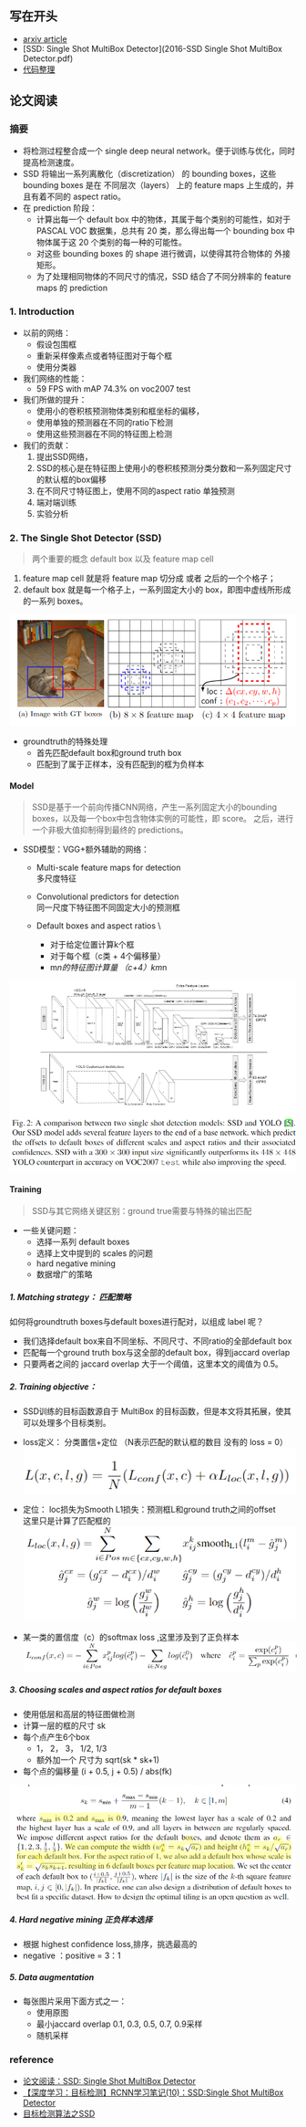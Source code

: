 ## 写在开头

* [arxiv article](http://arxiv.org/abs/1512.02325)
* [SSD: Single Shot MultiBox Detector](2016-SSD Single Shot MultiBox Detector.pdf)
* [代码整理](https://github.com/jiye-ML/SSD.git)

## 论文阅读

### 摘要

* 将检测过程整合成一个 single deep neural network。便于训练与优化，同时提高检测速度。
* SSD 将输出一系列离散化（discretization） 的 bounding boxes，这些 bounding boxes 是在 不同层次（layers） 上的 feature maps 上生成的，并且有着不同的 aspect ratio。
* 在 prediction 阶段：
    * 计算出每一个 default box 中的物体，其属于每个类别的可能性，如对于 PASCAL VOC 数据集，总共有 20 类，那么得出每一个 bounding box 中物体属于这 20 个类别的每一种的可能性。
    * 对这些 bounding boxes 的 shape 进行微调，以使得其符合物体的 外接矩形。
    * 为了处理相同物体的不同尺寸的情况，SSD 结合了不同分辨率的 feature maps 的 prediction
    
### 1. Introduction

* 以前的网络：
    * 假设包围框
    * 重新采样像素点或者特征图对于每个框
    * 使用分类器
* 我们网络的性能：
    * 59 FPS with mAP 74.3% on voc2007 test
* 我们所做的提升：
    * 使用小的卷积核预测物体类别和框坐标的偏移，
    * 使用单独的预测器在不同的ratio下检测
    * 使用这些预测器在不同的特征图上检测
* 我们的贡献：
    1. 提出SSD网络，
    2. SSD的核心是在特征图上使用小的卷积核预测分类分数和一系列固定尺寸的默认框的box偏移
    3. 在不同尺寸特征图上，使用不同的aspect ratio 单独预测
    4. 端对端训练
    5. 实验分析
    

### 2. The Single Shot Detector (SSD) 

> 两个重要的概念 default box 以及 feature map cell   

1. feature map cell 就是将 feature map 切分成 或者 之后的一个个格子；
2. default box 就是每一个格子上，一系列固定大小的 box，即图中虚线所形成的一系列 boxes。

![](https://raw.githubusercontent.com/jiye-Tools/used_image/master/readme/default_box_feature_map_cell.png)

* groundtruth的特殊处理
    * 首先匹配default box和ground truth box
    * 匹配到了属于正样本，没有匹配到的框为负样本


#### Model

> SSD是基于一个前向传播CNN网络，产生一系列固定大小的bounding boxes，以及每一个box中包含物体实例的可能性，即 score。
之后，进行一个非极大值抑制得到最终的 predictions。

* SSD模型：VGG+额外辅助的网络：
    * Multi-scale feature maps for detection \
    多尺度特征
    
    * Convolutional predictors for detection \
    同一尺度下特征图不同固定大小的预测框
    
    * Default boxes and aspect ratios \
        * 对于给定位置计算k个框
        * 对于每个框（c类 + 4个偏移量）
        * m*n的特征图计算量 （c+4）*k*m*n
    

![](https://raw.githubusercontent.com/jiye-Tools/used_image/master/readme/SSD_architecture.png)


#### Training

> SSD与其它网络关键区别：ground true需要与特殊的输出匹配

* 一些关键问题：
    * 选择一系列 default boxes
    * 选择上文中提到的 scales 的问题
    * hard negative mining
    * 数据增广的策略


##### 1. Matching strategy： 匹配策略

如何将groundtruth boxes与default boxes进行配对，以组成 label 呢？ 
* 我们选择default box来自不同坐标、不同尺寸、不同ratio的全部default box
* 匹配每一个ground truth box与这全部的default box，得到jaccard overlap
* 只要两者之间的 jaccard overlap 大于一个阈值，这里本文的阈值为 0.5。 

##### 2. Training objective：

* SSD训练的目标函数源自于 MultiBox 的目标函数，但是本文将其拓展，使其可以处理多个目标类别。
* loss定义： 分类置信+定位  （N表示匹配的默认框的数目 没有的 loss = 0）  \
![](https://raw.githubusercontent.com/jiye-Tools/used_image/master/readme/loss.png)   

* 定位： loc损失为Smooth L1损失：预测框L和ground truth之间的offset \
 这里只是计算了匹配框的    
 ![](https://raw.githubusercontent.com/jiye-Tools/used_image/master/readme/loc_loss.png)  

* 某一类的置信度（c）的softmax loss ,这里涉及到了正负样本   \
![](https://raw.githubusercontent.com/jiye-Tools/used_image/master/readme/conf_loss.png) 


##### 3. Choosing scales and aspect ratios for default boxes

* 使用低层和高层的特征图做检测
* 计算一层的框的尺寸 sk
* 每个点产生6个box      
    * 1， 2， 3， 1/2, 1/3 
    * 额外加一个 尺寸为 sqrt(sk * sk+1)
* 每个点的偏移量 (i + 0.5, j + 0.5) / abs(fk)
  

![](https://raw.githubusercontent.com/jiye-Tools/used_image/master/readme/default_box.png)   


##### 4. Hard negative mining 正负样本选择

* 根据 highest confidence loss,排序，挑选最高的
* negative ：positive = 3：1

##### 5. Data augmentation
* 每张图片采用下面方式之一：
    * 使用原图
    * 最小jaccard overlap 0.1, 0.3, 0.5, 0.7, 0.9采样
    * 随机采样
    

### reference 

* [论文阅读：SSD: Single Shot MultiBox Detector](http://blog.csdn.net/u010167269/article/details/52563573)
* [【深度学习：目标检测】RCNN学习笔记(10)：SSD:Single Shot MultiBox Detector](http://blog.csdn.net/smf0504/article/details/52745070)
* [目标检测算法之SSD](http://mp.weixin.qq.com/s?__biz=MzUyMjE2MTE0Mw==&mid=2247485558&idx=2&sn=d9b61680e523da49445f202f1fbb6954&chksm=f9d156eecea6dff8894f7ca6a1dd7a915c24c946cdc396ca5151e3cee0013ca8bf0552311482&mpshare=1&scene=1&srcid=0209syioGHqE9f3G8gwNyl9P#rd)

